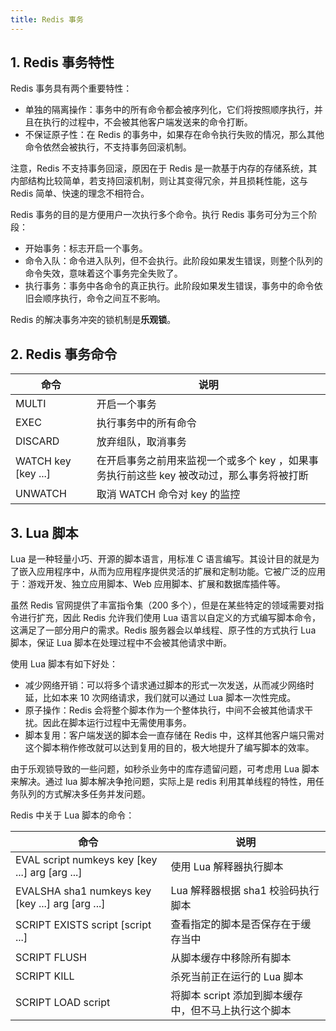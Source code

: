 ```yaml
---
title: Redis 事务
---
```


## 1. Redis 事务特性

Redis 事务具有两个重要特性：

- 单独的隔离操作：事务中的所有命令都会被序列化，它们将按照顺序执行，并且在执行的过程中，不会被其他客户端发送来的命令打断。
- 不保证原子性：在 Redis 的事务中，如果存在命令执行失败的情况，那么其他命令依然会被执行，不支持事务回滚机制。

注意，Redis 不支持事务回滚，原因在于 Redis 是一款基于内存的存储系统，其内部结构比较简单，若支持回滚机制，则让其变得冗余，并且损耗性能，这与 Redis 简单、快速的理念不相符合。

Redis 事务的目的是方便用户一次执行多个命令。执行 Redis 事务可分为三个阶段：

- 开始事务：标志开启一个事务。
- 命令入队：命令进入队列，但不会执行。此阶段如果发生错误，则整个队列的命令失效，意味着这个事务完全失败了。
- 执行事务：事务中各命令的真正执行。此阶段如果发生错误，事务中的命令依旧会顺序执行，命令之间互不影响。

Redis 的解决事务冲突的锁机制是**乐观锁**。

## 2. Redis 事务命令

| 命令                | 说明                                                         |
| ------------------- | ------------------------------------------------------------ |
| MULTI               | 开启一个事务                                                 |
| EXEC                | 执行事务中的所有命令                                         |
| DISCARD             | 放弃组队，取消事务                                           |
| WATCH key [key ...] | 在开启事务之前用来监视一个或多个 key ，如果事务执行前这些 key 被改动过，那么事务将被打断 |
| UNWATCH             | 取消 WATCH 命令对 key 的监控                                 |

## 3. Lua 脚本

Lua 是一种轻量小巧、开源的脚本语言，用标准 C 语言编写。其设计目的就是为了嵌入应用程序中，从而为应用程序提供灵活的扩展和定制功能。它被广泛的应用于：游戏开发、独立应用脚本、Web 应用脚本、扩展和数据库插件等。

虽然 Redis 官网提供了丰富指令集（200 多个），但是在某些特定的领域需要对指令进行扩充，因此 Redis 允许我们使用 Lua 语言以自定义的方式编写脚本命令，这满足了一部分用户的需求。Redis 服务器会以单线程、原子性的方式执行 Lua 脚本，保证 Lua 脚本在处理过程中不会被其他请求中断。

使用 Lua 脚本有如下好处：

- 减少网络开销：可以将多个请求通过脚本的形式一次发送，从而减少网络时延，比如本来 10 次网络请求，我们就可以通过 Lua 脚本一次性完成。
- 原子操作：Redis 会将整个脚本作为一个整体执行，中间不会被其他请求干扰。因此在脚本运行过程中无需使用事务。
- 脚本复用：客户端发送的脚本会一直存储在 Redis 中，这样其他客户端只需对这个脚本稍作修改就可以达到复用的目的，极大地提升了编写脚本的效率。

由于乐观锁导致的一些问题，如秒杀业务中的库存遗留问题，可考虑用 Lua 脚本来解决。通过 lua 脚本解决争抢问题，实际上是 redis 利用其单线程的特性，用任务队列的方式解决多任务并发问题。

Redis 中关于 Lua 脚本的命令：

| 命令                                             | 说明                                                 |
| ------------------------------------------------ | ---------------------------------------------------- |
| EVAL script numkeys key [key ...] arg [arg ...]  | 使用 Lua 解释器执行脚本                              |
| EVALSHA sha1 numkeys key [key ...] arg [arg ...] | Lua 解释器根据 sha1 校验码执行脚本                   |
| SCRIPT EXISTS script [script ...]                | 查看指定的脚本是否保存在于缓存当中                   |
| SCRIPT FLUSH                                     | 从脚本缓存中移除所有脚本                             |
| SCRIPT KILL                                      | 杀死当前正在运行的 Lua 脚本                          |
| SCRIPT LOAD script                               | 将脚本 script 添加到脚本缓存中，但不马上执行这个脚本 |